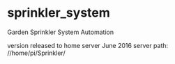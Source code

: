 # sprinkler_system
Garden Sprinkler System Automation

version released to home server June 2016
server path: //home/pi/Sprinkler/
